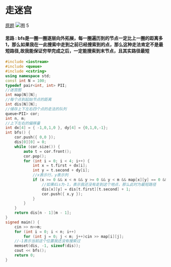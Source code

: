 # 走迷宫
[原题](https://www.acwing.com/problem/content/846/)
![图 5](../../../images/5e6a8a5cac0880aed9445a2d273fc2ad2b0c1b154e5cbc784934aba79bdef156.png)  

#### 思路 : bfs是一圈一圈逐层向外拓展，每一圈遍历到的节点一定比上一圈的距离多1，那么如果我在一此搜索中走到之前已经搜索到的点，那么这种走法肯定不是最短路径,故我能保证穷举完成之后，一定能搜索到末节点，且其实路径最短
```cpp
#include <iostream>
#include <queue>
#include <cstring>
using namespace std;
const int N = 100;
typedef pair<int, int> PII;
//迷宫图
int map[N][N];
//每个点到起始节点的距离
int dis[N][N];
//储存上下左右四个点的走法的队列
queue<PII> cor;
int n, m;
//上下左右的偏移量
int dx[4] = { -1,0,1,0 }, dy[4] = {0,1,0,-1};
int bfs() {
	cor.push({ 0,0 });
	dis[0][0] = 0;
	while (cor.size()) {
		auto t = cor.front();
		cor.pop();
		for (int i = 0; i < 4; i++) {
			int x = t.first + dx[i];
			int y = t.second + dy[i];
            //x表示行，y表示列
			if (x >= 0 && x < n && y >= 0 && y < m && map[x][y] == 0 && dis[x][y] == -1) {
                //如果dis为-1，表示我还没有走到这个地点，那么此时为最短路径
				dis[x][y] = dis[t.first][t.second] + 1;
				cor.push({ x,y });
			}
		}
	}
	return dis[n - 1][m - 1];
}
signed main() {
	cin >> n>>m;
	for (int i = 0; i < n; i++)
		for (int j = 0; j < m; j++)cin >> map[i][j];
    //-1表示当前这个位置我还没有搜索过
	memset(dis, -1, sizeof(dis));
	cout << bfs();
	return 0;
}
```